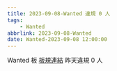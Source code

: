```yaml
---
title: 2023-09-08-Wanted 違規 0 人
tags:
    - Wanted
abbrlink: 2023-09-08-Wanted
date: Wanted-2023-09-08 12:00:00
---
```

Wanted 板 [板規連結](https://www.ptt.cc/bbs/Wanted/M.1608829773.A.D3B.html)
昨天違規 0 人
